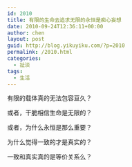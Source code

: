 ```yaml
---
id: 2010
title: 有限的生命去追求无限的永恒是痴心妄想
date: 2010-09-24T12:36:11+00:00
author: chen
layout: post
guid: http://blog.yikuyiku.com/?p=2010
permalink: /2010.html
categories:
  - 扯淡
tags:
  - 生活
---
```

有限的载体真的无法包容亘久？
  
或者，干脆相信生命是无限的？
  
或者，为什么永恒是那么重要？

为什么觉得一致的才是真实的？
  
一致和真实真的是等价关系么？